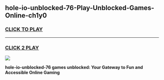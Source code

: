 
## hole-io-unblocked-76-Play-Unblocked-Games-Online-ch1y0
<h3>
<a href="https://premium76.site?title=hole-io-unblocked-76&ref=24A">CLICK TO PLAY</a></h3>
<hr>

<h3>
<a href="https://premium76.site?title=hole-io-unblocked-76&ref=24A">CLICK 2 PLAY</a>
  
</h3>

<a href="https://premium76.site?title=hole-io-unblocked-76&ref=24A"><img src="https://clearcache.store/games.png"></a>


**hole-io-unblocked-76 games unblocked: Your Gateway to Fun and Accessible Online Gaming**
